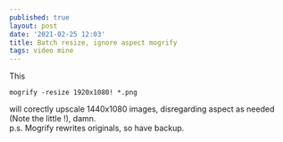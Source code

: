 ```yaml
---
published: true
layout: post
date: '2021-02-25 12:03'
title: Batch resize, ignore aspect mogrify
tags: video mine 
---
```

This

    mogrify -resize 1920x1080! *.png

will corectly upscale 1440x1080 images, disregarding aspect as needed (Note the little !), damn.   
p.s. Mogrify rewrites originals, so have backup.
